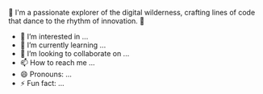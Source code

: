 👋 I'm a passionate explorer of the digital wilderness, crafting lines of code that dance to the rhythm of innovation. 🌌
- 👀 I’m interested in ...
- 🌱 I’m currently learning ...
- 💞️ I’m looking to collaborate on ...
- 📫 How to reach me ...
- 😄 Pronouns: ...
- ⚡ Fun fact: ...

<!---
Lone2ALPHA/Lone2ALPHA is a ✨ special ✨ repository because its `README.md` (this file) appears on your GitHub profile.
You can click the Preview link to take a look at your changes.
--->
